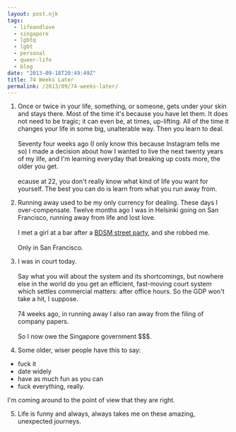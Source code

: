 ```yaml
---
layout: post.njk
tags:
  - lifeandlove
  - singapore
  - lgbtq
  - lgbt
  - personal
  - queer-life
  - blog
date: "2013-09-18T20:49:49Z"
title: 74 Weeks Later
permalink: /2013/09/74-weeks-later/
---
```


1. Once or twice in your life, something, or someone, gets under your skin and stays there. Most of the time it's because you have let them. It does not need to be tragic; it can even be, at times, up-lifting. All of the time it changes your life in some big, unalterable way. Then you learn to deal.<br /><br />Seventy four weeks ago (I only know this because Instagram tells me so) I made a decision about how I wanted to live the next twenty years of my life, and I'm learning everyday that breaking up costs more, the older you get.<br /><br />ecause at 22, you don't really know what kind of life you want for yourself. The best you can do is learn from what you run away from.

2. Running away used to be my only currency for dealing. These days I over-compensate. Twelve months ago I was in Helsinki going on San Francisco, running away from life and lost love.<br /><br />I met a girl at a bar after a [BDSM street party](http://en.wikipedia.org/wiki/Folsom_Street_Fair), and she robbed me.<br /><br />Only in San Francisco.

3. I was in court today.<br /><br />Say what you will about the system and its shortcomings, but nowhere else in the world do you get an efficient, fast-moving court system which settles commercial matters: after office hours. So the GDP won't take a hit, I suppose.<br /><br />74 weeks ago, in running away I also ran away from the filing of company papers.<br /><br />So I now owe the Singapore government $$$.

4. Some older, wiser people have this to say:

- fuck it
- date widely
- have as much fun as you can
- fuck everything, really.

I'm coming around to the point of view that they are right.

5. Life is funny and always, always takes me on these amazing, unexpected journeys.

